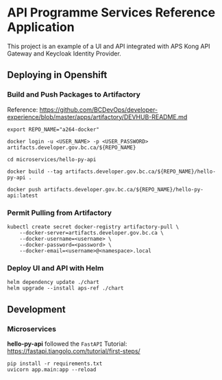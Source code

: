 # API Programme Services Reference Application

This project is an example of a UI and API integrated with APS Kong API Gateway and Keycloak Identity Provider.

## Deploying in Openshift

### Build and Push Packages to Artifactory

Reference: https://github.com/BCDevOps/developer-experience/blob/master/apps/artifactory/DEVHUB-README.md

```
export REPO_NAME="a264-docker"

docker login -u <USER_NAME> -p <USER_PASSWORD> artifacts.developer.gov.bc.ca/${REPO_NAME}

cd microservices/hello-py-api

docker build --tag artifacts.developer.gov.bc.ca/${REPO_NAME}/hello-py-api .

docker push artifacts.developer.gov.bc.ca/${REPO_NAME}/hello-py-api:latest
```

### Permit Pulling from Artifactory

```
kubectl create secret docker-registry artifactory-pull \
    --docker-server=artifacts.developer.gov.bc.ca \
    --docker-username=<username> \
    --docker-password=<password> \
    --docker-email=<username>@<namespace>.local
```

### Deploy UI and API with Helm

```
helm dependency update ./chart
helm upgrade --install aps-ref ./chart
```

## Development

### Microservices

**hello-py-api** followed the `FastAPI` Tutorial: https://fastapi.tiangolo.com/tutorial/first-steps/

```
pip install -r requirements.txt
uvicorn app.main:app --reload
```
